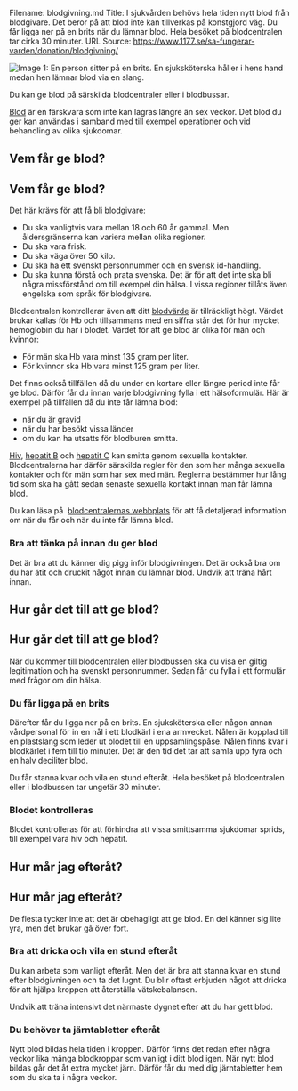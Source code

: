 Filename: blodgivning.md
Title: I sjukvården behövs hela tiden nytt blod från blodgivare. Det beror på att blod inte kan tillverkas på konstgjord väg. Du får ligga ner på en brits när du lämnar blod. Hela besöket på blodcentralen tar cirka 30 minuter.
URL Source: https://www.1177.se/sa-fungerar-varden/donation/blodgivning/

![Image 1: En person sitter på en brits. En sjuksköterska håller i hens hand medan hen lämnar blod via en slang.](https://www.1177.se/globalassets/1177/nationell/media/fotografier/behandlingar-och-hjalpmedel/nalar-och-vaccinationer/blodgivning3.jpg?saved=2021-05-27+02:36)

Du kan ge blod på särskilda blodcentraler eller i blodbussar.

[Blod](https://www.1177.se/liv--halsa/sa-fungerar-kroppen/blodet/ "Så fungerar blodet") är en färskvara som inte kan lagras längre än sex veckor. Det blod du ger kan användas i samband med till exempel operationer och vid behandling av olika sjukdomar.

Vem får ge blod?
----------------

Vem får ge blod?
----------------

Det här krävs för att få bli blodgivare:

*   Du ska vanligtvis vara mellan 18 och 60 år gammal. Men åldersgränserna kan variera mellan olika regioner. 
*   Du ska vara frisk.
*   Du ska väga över 50 kilo.
*   Du ska ha ett svenskt personnummer och en svensk id-handling.
*   Du ska kunna förstå och prata svenska. Det är för att det inte ska bli några missförstånd om till exempel din hälsa. I vissa regioner tillåts även engelska som språk för blodgivare.

Blodcentralen kontrollerar även att ditt [blodvärde](https://www.1177.se/undersokning-behandling/undersokningar-och-provtagning/provtagning-och-matningar/blodprov/blodprov-hb---hemoglobin/) är tillräckligt högt. Värdet brukar kallas för Hb och tillsammans med en siffra står det för hur mycket hemoglobin du har i blodet. Värdet för att ge blod är olika för män och kvinnor:

*   För män ska Hb vara minst 135 gram per liter.
*   För kvinnor ska Hb vara minst 125 gram per liter.

Det finns också tillfällen då du under en kortare eller längre period inte får ge blod. Därför får du innan varje blodgivning fylla i ett hälsoformulär. Här är exempel på tillfällen då du inte får lämna blod:

*   när du är gravid
*   när du har besökt vissa länder
*   om du kan ha utsatts för blodburen smitta. 

[Hiv](https://www.1177.se/sjukdomar--besvar/konsorgan/konssjukdomar/hiv-och-aids/), [hepatit B](https://www.1177.se/sjukdomar--besvar/konsorgan/konssjukdomar/hepatit-b/) och [hepatit C](https://www.1177.se/sjukdomar--besvar/mage-och-tarm/lever-galla-och-bukspottkortel/hepatit-c/) kan smitta genom sexuella kontakter. Blodcentralerna har därför särskilda regler för den som har många sexuella kontakter och för män som har sex med män. Reglerna bestämmer hur lång tid som ska ha gått sedan senaste sexuella kontakt innan man får lämna blod.

Du kan läsa på  [blodcentralernas webbplats](https://www.1177.se/lankbiblioteket/nationella-lankar/g/ge-blod/geblod.nu---bli-blodgivare/) för att få detaljerad information om när du får och när du inte får lämna blod.

### **Bra att tänka på innan du ger blod**

Det är bra att du känner dig pigg inför blodgivningen. Det är också bra om du har ätit och druckit något innan du lämnar blod. Undvik att träna hårt innan.

Hur går det till att ge blod?
-----------------------------

Hur går det till att ge blod?
-----------------------------

När du kommer till blodcentralen eller blodbussen ska du visa en giltig legitimation och ha svenskt personnummer. Sedan får du fylla i ett formulär med frågor om din hälsa.

### **Du får ligga på en brits**

Därefter får du ligga ner på en brits. En sjuksköterska eller någon annan vårdpersonal för in en nål i ett blodkärl i ena armvecket. Nålen är kopplad till en plastslang som leder ut blodet till en uppsamlingspåse. Nålen finns kvar i blodkärlet i fem till tio minuter. Det är den tid det tar att samla upp fyra och en halv deciliter blod.

Du får stanna kvar och vila en stund efteråt. Hela besöket på blodcentralen eller i blodbussen tar ungefär 30 minuter.

### **Blodet kontrolleras**

Blodet kontrolleras för att förhindra att vissa smittsamma sjukdomar sprids, till exempel vara hiv och hepatit.

Hur mår jag efteråt?
--------------------

Hur mår jag efteråt?
--------------------

De flesta tycker inte att det är obehagligt att ge blod. En del känner sig lite yra, men det brukar gå över fort.

### **Bra att dricka och vila en stund efteråt**

Du kan arbeta som vanligt efteråt. Men det är bra att stanna kvar en stund efter blodgivningen och ta det lugnt. Du blir oftast erbjuden något att dricka för att hjälpa kroppen att återställa vätskebalansen.

Undvik att träna intensivt det närmaste dygnet efter att du har gett blod.

### **Du behöver ta järntabletter efteråt**

Nytt blod bildas hela tiden i kroppen. Därför finns det redan efter några veckor lika många blodkroppar som vanligt i ditt blod igen. När nytt blod bildas går det åt extra mycket järn. Därför får du med dig järntabletter hem som du ska ta i några veckor.